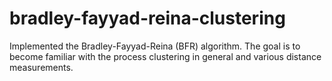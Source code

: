 # bradley-fayyad-reina-clustering
Implemented the Bradley-Fayyad-Reina (BFR) algorithm. The goal is to become familiar with the process clustering in general and various distance measurements.

